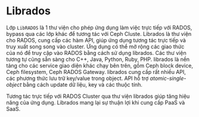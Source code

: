 # Librados 

Lớp `LibRADOS` là 1 thư viện cho phép ứng dụng làm việc trực tiếp với RADOS, bypass qua các lớp khác để tương tác với Ceph Cluste. Librados là thư viện cho RADOS, cung cấp các hàm API, giúp ứng dụng tương tác trực tiếp và truy xuất song song vào cluster. Ứng dụng có thể mở rộng các giao thức của nó để truy cập vào RADOS bằng cách sử dụng librados. Các thư viện tương tự cũng sẵn sàng cho C++, Java, Python, Ruby, PHP. librados là nền tảng cho các service giao diện khác chạy bên trên, gồm Ceph block device, Ceph filesystem, Ceph RADOS Gateway. librados cung cấp rất nhiều API, các phương thức lưu trữ key/value trong object. API hỗ trợ *atomic-single-object* bằng cách update dữ liệu, key và các thuộc tính.

Tương tác trực tiếp với RADOS Cluster qua thư viện librados giúp tăng hiệu năng của ứng dụng. Librados mang lại sự thuận lợi khi cung cấp PaaS và SaaS.
